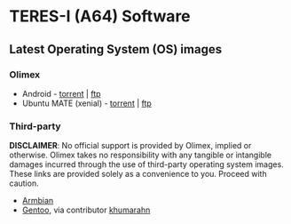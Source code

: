 # TERES-I (A64) Software

## Latest Operating System (OS) images

### Olimex

- Android - [torrent](torrent/android/android.latest.torrent) | [ftp](ftp://staging.olimex.com/Allwinner_Images/A64-Teres/android)
- Ubuntu MATE (xenial) - [torrent](torrent/linux/xenial.mate.latest.torrent) | [ftp](ftp://staging.olimex.com/Allwinner_Images/A64-Teres/linux)

### Third-party

**DISCLAIMER**: No official support is provided by Olimex, implied or otherwise.
Olimex takes no responsibility with any tangible or intangible damages incurred through the use of third-party operating system images.
These links are provided solely as a convenience to you.
Proceed with caution.

- [Armbian](https://www.armbian.com/olimex-teres-a64)
- [Gentoo](https://github.com/khumarahn/teres1-gentoo), via contributor [khumarahn](https://github.com/khumarahn)


